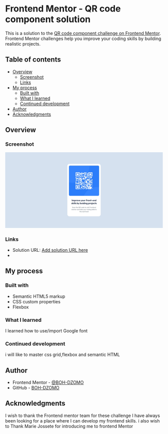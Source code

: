 # Frontend Mentor - QR code component solution

This is a solution to the [QR code component challenge on Frontend Mentor](https://www.frontendmentor.io/challenges/qr-code-component-iux_sIO_H). Frontend Mentor challenges help you improve your coding skills by building realistic projects. 

## Table of contents

- [Overview](#overview)
  - [Screenshot](#screenshot)
  - [Links](#links)
- [My process](#my-process)
  - [Built with](#built-with)
  - [What I learned](#what-i-learned)
  - [Continued development](#continued-development)
- [Author](#author)
- [Acknowledgments](#acknowledgments)

## Overview

### Screenshot

![](./Screenshot.jpeg)

### Links

- Solution URL: [Add solution URL here](https://your-solution-url.com)
-

## My process

### Built with

- Semantic HTML5 markup
- CSS custom properties
- Flexbox


### What I learned

I learned how to use/import Google font

### Continued development
i will like to master css grid,flexbox and semantic HTML


## Author

- Frontend Mentor - [@BOH-DZOMO](https://www.frontendmentor.io/profile/BOH-DZOMO)
- GitHub - [BOH-DZOMO](https://github.com/BOH-DZOMO)

## Acknowledgments
I wish to thank the Frontend mentor team for these challenge
I have always been looking for a place where I can develop my frontend skills.
i also wish to Thank Marie Jossete for introducing me to frontend Mentor

